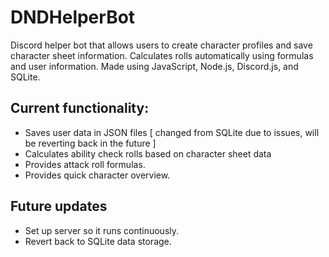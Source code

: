 # DNDHelperBot
Discord helper bot that allows users to create character profiles and save character sheet information. Calculates rolls automatically using formulas and user information. Made using JavaScript, Node.js, Discord.js, and SQLite.


## Current functionality:
* Saves user data in JSON files [ changed from SQLite due to issues, will be reverting back in the future ]
* Calculates ability check rolls based on character sheet data
* Provides attack roll formulas.
* Provides quick character overview.

## Future updates
* Set up server so it runs continuously.
* Revert back to SQLite data storage.
